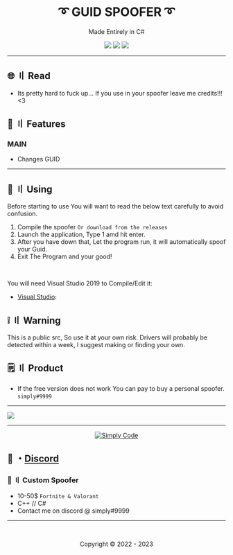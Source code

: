 <h1 align="center">
  ➰ GUID SPOOFER ➰
</h1>

<p align="center">
  Made Entirely in C#
</p>



<p align="center">
  <img src="https://img.shields.io/github/languages/top/simply-codes/Guid-Spoofer-Csharp?style=flat-square"/>
  <img src="https://img.shields.io/github/last-commit/simply-codes/Guid-Spoofer-Csharpr?style=flat-square"/>
  <img src="https://img.shields.io/github/stars/simply-codes/Guid-Spoofer-Csharpr?color=5ac18e&label=Stars&style=flat-square"/>

</p>

---

## <a id="content"></a>🌐 〢 Read
- Its pretty hard to fuck up... If you use in your spoofer leave me credits!!! <3

## <a id="features"></a>🔰 〢 Features
### MAIN
- Changes GUID

---

## <a id="setup"></a> 📁 〢 Using

Before starting to use You will want to read the below text carefully to avoid confusion.

1. Compile the spoofer `Or download from the releases`
2. Launch the application, Type 1 amd hit enter.
3. After you have down that, Let the program run, it will automatically spoof your Guid.
4. Exit The Program and your good!

<br>

  
   You will need Visual Studio 2019 to Compile/Edit it:

- [Visual Studio](https://visualstudio.microsoft.com/thank-you-downloading-visual-studio/?sku=community&rel=16&utm_medium=microsoft&utm_campaign=download+from+relnotes&utm_content=vs2019ga+button/):



## <a id="warn"></a> ❕ 〢 Warning 
This is a public src, So use it at your own risk. Drivers will probably be detected within a week, I suggest making or finding your own.

  
## <a id="setup2"></a> 🗒 〢 Product
- If the free version does not work You can pay to buy a personal spoofer. `simply#9999`

---

 <img src="![image](https://user-images.githubusercontent.com/122543609/213592736-9d2e7ac2-3ab4-446e-beb6-6a1937a49b5f.png)g"/>

--- 

  <p align="center">
    <a href="https://discord.gg/huhn9rnrpg">
        <img title="Simply's Discord Server" alt="Simply Code" src="https://discord.com/api/guilds/1000909897875079268/style=banner2"/>
    </a>
</p>

## 💬 ・[Discord](https://discord.gg/huhn9rnrpg) 

### 🥊 〢 Custom Spoofer
- 10-50$ `Fortnite & Valorant`
- C++ // C#
- Contact me on discord @ simply#9999

---

  <br>

<p align="center">
  Copyright © 2022 - 2023
<br>
